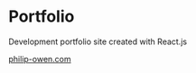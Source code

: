 # Portfolio

Development portfolio site created with React.js

[philip-owen.com](https://www.philip-owen.com)
